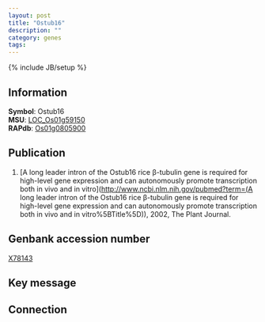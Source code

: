 ```yaml
---
layout: post
title: "Ostub16"
description: ""
category: genes
tags: 
---
```

{% include JB/setup %}

## Information
__Symbol__: Ostub16  
__MSU__: [LOC_Os01g59150](http://rice.plantbiology.msu.edu/cgi-bin/ORF_infopage.cgi?orf=LOC_Os01g59150)  
__RAPdb__: [Os01g0805900](http://rapdb.dna.affrc.go.jp/viewer/gbrowse_details/irgsp1?name=Os01g0805900)  

## Publication
1. [A long leader intron of the Ostub16 rice β-tubulin gene is required for high-level gene expression and can autonomously promote transcription both in vivo and in vitro](http://www.ncbi.nlm.nih.gov/pubmed?term=(A long leader intron of the Ostub16 rice β-tubulin gene is required for high-level gene expression and can autonomously promote transcription both in vivo and in vitro%5BTitle%5D)), 2002, The Plant Journal.

## Genbank accession number
[X78143](http://www.ncbi.nlm.nih.gov/nuccore/X78143)

## Key message

## Connection


